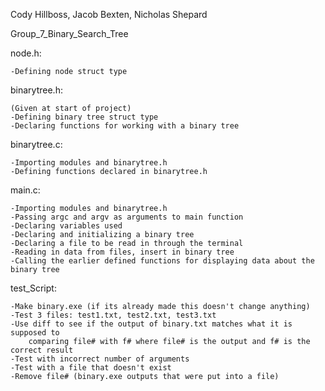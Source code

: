 Cody Hillboss, Jacob Bexten, Nicholas Shepard

Group_7_Binary_Search_Tree

node.h:

	-Defining node struct type

binarytree.h:

	(Given at start of project)
	-Defining binary tree struct type
	-Declaring functions for working with a binary tree

binarytree.c:

	-Importing modules and binarytree.h
	-Defining functions declared in binarytree.h

main.c:

	-Importing modules and binarytree.h
	-Passing argc and argv as arguments to main function
	-Declaring variables used
	-Declaring and initializing a binary tree
	-Declaring a file to be read in through the terminal
	-Reading in data from files, insert in binary tree
	-Calling the earlier defined functions for displaying data about the binary tree

test_Script:

	-Make binary.exe (if its already made this doesn't change anything)
	-Test 3 files: test1.txt, test2.txt, test3.txt
	-Use diff to see if the output of binary.txt matches what it is supposed to
		comparing file# with f# where file# is the output and f# is the correct result
	-Test with incorrect number of arguments
	-Test with a file that doesn't exist
	-Remove file# (binary.exe outputs that were put into a file)
